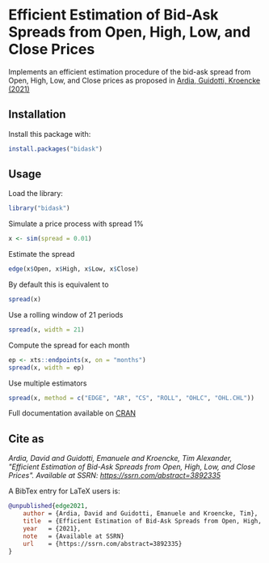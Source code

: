 # Efficient Estimation of Bid-Ask Spreads from Open, High, Low, and Close Prices

Implements an efficient estimation procedure of the bid-ask spread from Open, High, Low, and Close prices as proposed in [Ardia, Guidotti, Kroencke (2021)](https://www.ssrn.com/abstract=3892335)

## Installation

Install this package with:

```R
install.packages("bidask")
```

## Usage

Load the library:

```R
library("bidask")
```

Simulate a price process with spread 1%

```R
x <- sim(spread = 0.01)
```

Estimate the spread

```r
edge(x$Open, x$High, x$Low, x$Close)
```

By default this is equivalent to

```r
spread(x)
```

Use a rolling window of 21 periods

```r
spread(x, width = 21)
```

Compute the spread for each month

```r
ep <- xts::endpoints(x, on = "months")
spread(x, width = ep)
```

Use multiple estimators

```r
spread(x, method = c("EDGE", "AR", "CS", "ROLL", "OHLC", "OHL.CHL"))
```

Full documentation available on [CRAN](https://cran.r-project.org/package=bidask/bidask.pdf)

## Cite as

*Ardia, David and Guidotti, Emanuele and Kroencke, Tim Alexander, "Efficient Estimation of Bid-Ask Spreads from Open, High, Low, and Close Prices". Available at SSRN: https://ssrn.com/abstract=3892335*

A BibTex  entry for LaTeX users is:

```bibtex
@unpublished{edge2021,
    author = {Ardia, David and Guidotti, Emanuele and Kroencke, Tim},
    title  = {Efficient Estimation of Bid-Ask Spreads from Open, High, Low, and Close Prices},
    year   = {2021},
    note   = {Available at SSRN}
    url    = {https://ssrn.com/abstract=3892335}
}
```
